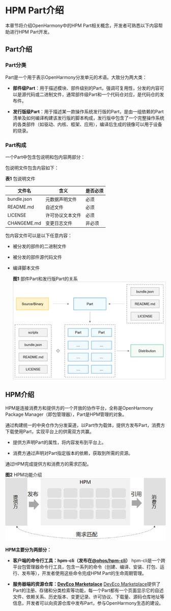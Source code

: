 # HPM Part介绍


本章节将介绍OpenHarmony中的HPM Part相关概念，开发者可熟悉以下内容帮助进行HPM Part开发。


## Part介绍


### Part分类

Part是一个用于表示OpenHarmony分发单元的术语。大致分为两大类：

- **部件级Part**：用于描述模块、部件级别的Part，强调可复用性，分发的内容可以是源代码或二进制文件，通常部件级Part和一个代码仓对应，是代码仓的发布件。

- **发行版级Part**：用于描述某一款操作系统发行版的Part，是由一组依赖的Part清单及如何编译构建该发行版的脚本构成，发行版中包含了一个完整操作系统的各类部件（如驱动、内核、框架、应用），编译后生成的镜像可以用于设备的烧录。


### Part构成

一个Part中包含包说明和包内容两部分：

包说明文件包含内容如下：

  **表1** 包说明文件

| 文件名 | 含义 | 是否必须 | 
| -------- | -------- | -------- |
| bundle.json | 元数据声明文件 | 必须 | 
| README.md | 自述文件 | 必须 | 
| LICENSE | 许可协议文本文件 | 必须 | 
| CHANGEME.md | 变更日志文件 | 非必须 | 

包内容文件可以是以下任意内容：

- 被分发的部件的二进制文件

- 被分发的部件源代码文件

- 编译脚本文件

  **图1** 部件Part和发行版Part的关系
  ![zh-cn_image_0000001195369804](figures/zh-cn_image_0000001195369804.png)


## HPM介绍

HPM是连接消费方和提供方的一个开放的协作平台，全称是OpenHarmony Package Manager（即包管理器），Part是HPM管理的对象。

通过构建统一的中央仓作为分发渠道，以Part作为载体，提供方发布Part，消费方下载使用Part，实现平台上的供需双方共赢。

- 提供方声明Part的属性，将内容发布到平台上。

- 消费方通过声明对Part指定版本的依赖，获取到所需的资源。

通过HPM完成提供方和消费方的需求匹配。

  **图2** HPM功能介绍
  ![zh-cn_image_0000001240409717](figures/zh-cn_image_0000001240409717.png)

**HPM主要分为两部分：**

- **客户端的命令行工具：hpm-cli（发布在[@ohos/hpm-cli](https://www.npmjs.com/package/@ohos/hpm-cli)）**
  hpm-cli是一个跨平台包管理器命令行工具，包含一系列的命令（创建、编译、安装、打包、运行、发布等），开发者使用这些命令完成HPM Part的生命周期管理。

- **服务器端的资源仓库：[DevEco Marketplace](https://repo.harmonyos.com)**
  [DevEco Marketplace](https://repo.harmonyos.com)提供了Part的注册、存储和分类检索等功能，每一个Part都有一个页面显示它的自述文件、依赖关系、历史版本、变更记录、许可协议、下载量、源码仓库地址等信息，开发者可以向资源仓库中发布Part，参与OpenHarmony生态的建设。
